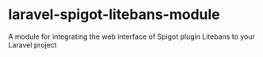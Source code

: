 # laravel-spigot-litebans-module
A module for integrating the web interface of Spigot plugin Litebans to your Laravel project 
